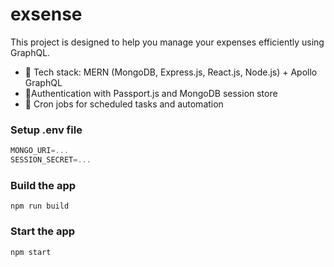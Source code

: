 # exsense

This project is designed to help you manage your expenses efficiently using GraphQL.

- 🌟 Tech stack: MERN (MongoDB, Express.js, React.js, Node.js) + Apollo GraphQL
- 🚀Authentication with Passport.js and MongoDB session store
- 👾 Cron jobs for scheduled tasks and automation
### Setup .env file

```js
MONGO_URI=...
SESSION_SECRET=...
```

### Build the app

```shell
npm run build
```

### Start the app

```shell
npm start
```